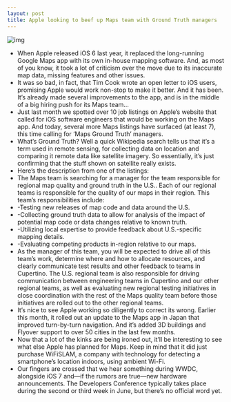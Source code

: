 ```yaml
---
layout: post
title: Apple looking to beef up Maps team with Ground Truth managers
---
```

![img](http://media.idownloadblog.com/wp-content/uploads/2013/03/ground-truth-job-listings.png)
* When Apple released iOS 6 last year, it replaced the long-running Google Maps app with its own in-house mapping software. And, as most of you know, it took a lot of criticism over the move due to its inaccurate map data, missing features and other issues.
* It was so bad, in fact, that Tim Cook wrote an open letter to iOS users, promising Apple would work non-stop to make it better. And it has been. It’s already made several improvements to the app, and is in the middle of a big hiring push for its Maps team…
* Just last month we spotted over 10 job listings on Apple’s website that called for iOS software engineers that would be working on the Maps app. And today, several more Maps listings have surfaced (at least 7), this time calling for ‘Maps Ground Truth’ managers.
* What’s Ground Truth? Well a quick Wikipedia search tells us that it’s a term used in remote sensing, for collecting data on location and comparing it remote data like satellite imagery. So essentially, it’s just confirming that the stuff shown on satellite really exists.
* Here’s the description from one of the listings:
* The Maps team is searching for a manager for the team responsible for regional map quality and ground truth in the U.S.. Each of our regional teams is responsible for the quality of our maps in their region. This team’s responsibilities include:
* -Testing new releases of map code and data around the U.S.
* -Collecting ground truth data to allow for analysis of the impact of potential map code or data changes relative to known truth.
* -Utilizing local expertise to provide feedback about U.S.-specific mapping details.
* -Evaluating competing products in-region relative to our maps.
* As the manager of this team, you will be expected to drive all of this team’s work, determine where and how to allocate resources, and clearly communicate test results and other feedback to teams in Cupertino. The U.S. regional team is also responsible for driving communication between engineering teams in Cupertino and our other regional teams, as well as evaluating new regional testing initiatives in close coordination with the rest of the Maps quality team before those initiatives are rolled out to the other regional teams.
* It’s nice to see Apple working so diligently to correct its wrong. Earlier this month, it rolled out an update to the Maps app in Japan that improved turn-by-turn navigation. And it’s added 3D buildings and Flyover support to over 50 cities in the last few months.
* Now that a lot of the kinks are being ironed out, it’ll be interesting to see what else Apple has planned for Maps. Keep in mind that it did just purchase WiFiSLAM, a company with technology for detecting a smartphone’s location indoors, using ambient Wi-Fi.
* Our fingers are crossed that we hear something during WWDC, alongside iOS 7 and—if the rumors are true—new hardware announcements. The Developers Conference typically takes place during the second or third week in June, but there’s no official word yet.

